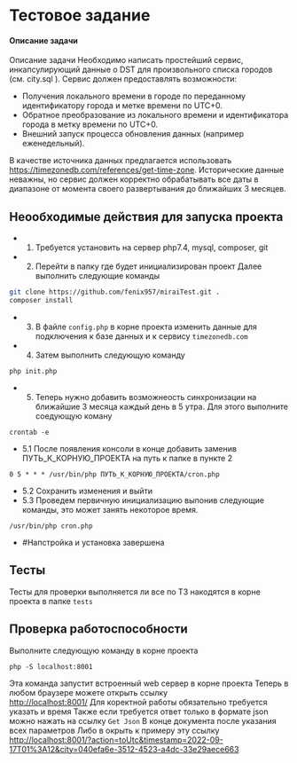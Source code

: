 # Тестовое задание
#### Описание задачи

Описание задачи
Необходимо написать простейший сервис, инкапсулирующий данные о DST для произвольного списка городов (см. city.sql ). Сервис должен предоставлять возможности:

- Получения локального времени в городе по переданному идентификатору города и метке времени по UTC+0.
- Обратное преобразование из локального времени и идентификатора города в метку времени по UTC+0.
- Внешний запуск процесса обновления данных (например еженедельный).

В качестве источника данных предлагается использовать https://timezonedb.com/references/get-time-zone. Исторические данные неважны, но сервис должен корректно обрабатывать все даты в диапазоне от момента своего развертывания до ближайших 3 месяцев.

## Неообходимые действия для запуска проекта

- 1. Требуется установить на сервер php7.4, mysql, composer, git
- 2. Перейти в папку где будет инициализирован проект
     Далее выполнить следующие команды
```sh
git clone https://github.com/fenix957/miraiTest.git .
composer install 
```
- 3. В файле ```config.php``` в корне проекта изменить данные для подключения к базе данных и к сервису ```timezonedb.com```
- 4. Затем выполнить следующую команду
```
php init.php
```
- 5. Теперь нужно добавить возможнеость синхронизации на ближайшие 3 месяца каждый день в 5 утра. Для этого выполните соедующую коману
 ```
crontab -e
```
-  5.1  После появления консоли  в конце добавить  заменив ПУТЬ_К_КОРНУЮ_ПРОЕКТА на путь к папке в пункте 2
```
0 5 * * * /usr/bin/php ПУТЬ_К_КОРНУЮ_ПРОЕКТА/cron.php
```
- 5.2 Сохранить изменения и выйти
- 5.3 Проведем первичную инициализацию  выпонив следующие команды, это может занять некоторое время.
```
/usr/bin/php cron.php
```
- #Напстройка и установка завершена
## Тесты
Тесты для проверки выполняется ли все по ТЗ накодятся в корне проекта в папке ```tests```

## Проверка работоспособности
Выполните следующую команду в корне проекта
```
php -S localhost:8001
```
Эта команда запустит встроенный web сервер в корне проекта
Теперь в любом браузере можете открыть ссылку  
[http://localhost:8001/](http://localhost:8001/)
Для коректной работы обязательно требуется указать и время
Также если требуется ответ только в формате json можно нажать на ссылку ```Get Json``` В конце документа после указания всех параметров
Либо в окрыть к примеру эту ссылку
[http://localhost:8001/?action=toUtc&timestamp=2022-09-17T01%3A12&city=040efa6e-3512-4523-a4dc-33e29aece663](http://localhost:8001/?action=toUtc&timestamp=2022-09-17T01%3A12&city=040efa6e-3512-4523-a4dc-33e29aece663)
